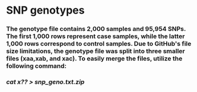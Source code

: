 SNP genotypes
=====================================================================

### The genotype file contains 2,000 samples and 95,954 SNPs. The first 1,000 rows represent case samples, while the latter 1,000 rows correspond to control samples. Due to GitHub's file size limitations, the genotype file was split into three smaller files (xaa,xab, and xac). To easily merge the files, utilize the following command:

###   *cat x?? > snp_geno.txt.zip*
